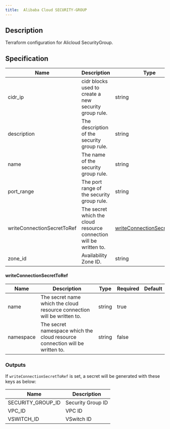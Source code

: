 ```yaml
---
title:  Alibaba Cloud SECURITY-GROUP
---
```


## Description

Terraform configuration for Alicloud SecurityGroup.

## Specification


 Name | Description | Type | Required | Default 
 ------------ | ------------- | ------------- | ------------- | ------------- 
 cidr_ip | cidr blocks used to create a new security group rule. | string | false |  
 description | The description of the security group rule. | string | false |  
 name | The name of the security group rule. | string | false |  
 port_range | The port range of the security group rule. | string | false |  
 writeConnectionSecretToRef | The secret which the cloud resource connection will be written to. | [writeConnectionSecretToRef](#writeConnectionSecretToRef) | false |  
 zone_id | Availability Zone ID. | string | false |  


#### writeConnectionSecretToRef

 Name | Description | Type | Required | Default 
 ------------ | ------------- | ------------- | ------------- | ------------- 
 name | The secret name which the cloud resource connection will be written to. | string | true |  
 namespace | The secret namespace which the cloud resource connection will be written to. | string | false |  


### Outputs

If `writeConnectionSecretToRef` is set, a secret will be generated with these keys as below:

 Name | Description 
 ------------ | ------------- 
 SECURITY_GROUP_ID | Security Group ID
 VPC_ID | VPC ID
 VSWITCH_ID | VSwitch ID
